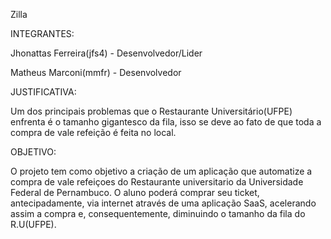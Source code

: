 Zilla

INTEGRANTES:

Jhonattas Ferreira(jfs4) - Desenvolvedor/Lider

Matheus Marconi(mmfr) - Desenvolvedor

JUSTIFICATIVA:

Um dos principais problemas que o Restaurante Universitário(UFPE) enfrenta é o tamanho gigantesco da fila, isso se deve ao fato de que toda a compra de vale refeição é feita no local.

OBJETIVO:

O projeto tem como objetivo a criação de um aplicação que automatize a compra de vale refeiçoes do Restaurante universitario da Universidade Federal de Pernambuco.
O aluno poderá comprar seu ticket, antecipadamente, via internet através de uma aplicação SaaS, acelerando assim a compra e, consequentemente, diminuindo o tamanho da fila do R.U(UFPE).